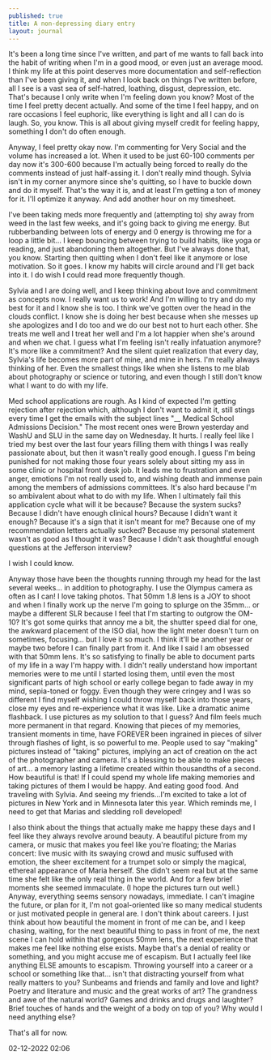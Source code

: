 ```yaml
---
published: true
title: A non-depressing diary entry
layout: journal
---
```


It's been a long time since I've written, and part of me wants to fall back into the habit of writing when I'm in a good mood, or even just an average mood. I think my life at this point deserves more documentation and self-reflection than I've been giving it, and when I look back on things I've written before, all I see is a vast sea of self-hatred, loathing, disgust, depression, etc. That's because I only write when I'm feeling down you know? Most of the time I feel pretty decent actually. And some of the time I feel happy, and on rare occasions I feel euphoric, like everything is light and all I can do is laugh. So, you know. This is all about giving myself credit for feeling happy, something I don't do often enough. 

Anyway, I feel pretty okay now. I'm commenting for Very Social and the volume has increased a lot. When it used to be just 60-100 comments per day now it's 300-600 because I'm actually being forced to really do the comments instead of just half-assing it. I don't really mind though. Sylvia isn't in my corner anymore since she's quitting, so I have to buckle down and do it myself. That's the way it is, and at least I'm getting a ton of money for it. I'll optimize it anyway. And add another hour on my timesheet.

I've been taking meds more frequently and (attempting to) shy away from weed in the last few weeks, and it's going back to giving me energy. But rubberbanding between lots of energy and 0 energy is throwing me for a loop a little bit… I keep bouncing between trying to build habits, like yoga or reading, and just abandoning them altogether. But I've always done that, you know. Starting then quitting when I don't feel like it anymore or lose motivation. So it goes. I know my habits will circle around and I'll get back into it. I do wish I could read more frequently though. 

Sylvia and I are doing well, and I keep thinking about love and commitment as concepts now. I really want us to work! And I'm willing to try and do my best for it and I know she is too. I think we've gotten over the head in the clouds conflict. I know she is doing her best because when she messes up she apologizes and I do too and we do our best not to hurt each other. She treats me well and I treat her well and I'm a lot happier when she's around and when we chat. I guess what I'm feeling isn't really infatuation anymore? It's more like a commitment? And the silent quiet realization that every day, Sylvia's life becomes more part of mine, and mine in hers. I'm really always thinking of her. Even the smallest things like when she listens to me blab about photography or science or tutoring, and even though I still don't know what I want to do with my life.

Med school applications are rough. As I kind of expected I'm getting rejection after rejection which, although I don't want to admit it, still stings every time I get the emails with the subject lines "__ Medical School Admissions Decision." The most recent ones were Brown yesterday and WashU and SLU in the same day on Wednesday. It hurts. I really feel like I tried my best over the last four years filling them with things I was really passionate about, but then it wasn't really good enough. I guess I'm being punished for not making those four years solely about sitting my ass in some clinic or hospital front desk job. It leads me to frustration and even anger, emotions I'm not really used to, and wishing death and immense pain among the members of admissions committees. It's also hard because I'm so ambivalent about what to do with my life. When I ultimately fail this application cycle what will it be because? Because the system sucks? Because I didn't have enough clinical hours? Because I didn't want it enough? Because it's a sign that it isn't meant for me? Because one of my recommendation letters actually sucked? Because my personal statement wasn't as good as I thought it was? Because I didn't ask thoughtful enough questions at the Jefferson interview? 

I wish I could know.

Anyway those have been the thoughts running through my head for the last several weeks… in addition to photography. I use the Olympus camera as often as I can! I love taking photos. That 50mm 1.8 lens is a JOY to shoot and when I finally work up the nerve I'm going to splurge on the 35mm… or maybe a different SLR because I feel that I'm starting to outgrow the OM-10? It's got some quirks that annoy me a bit, the shutter speed dial for one, the awkward placement of the ISO dial, how the light meter doesn't turn on sometimes, focusing… but I love it so much. I think it'll be another year or maybe two before I can finally part from it. And like I said I am obsessed with that 50mm lens. 
It's so satisfying to finally be able to document parts of my life in a way I'm happy with. I didn't really understand how important memories were to me until I started losing them, until even the most significant parts of high school or early college began to fade away in my mind, sepia-toned or foggy. Even though they were cringey and I was so different I find myself wishing I could throw myself back into those years, close my eyes and re-experience what it was like. Like a dramatic anime flashback. I use pictures as my solution to that I guess? And film feels much more permanent in that regard. Knowing that pieces of my memories, transient moments in time, have FOREVER been ingrained in pieces of silver through flashes of light, is so powerful to me. People used to say "making" pictures instead of "taking" pictures, implying an act of creation on the act of the photographer and camera. It's a blessing to be able to make pieces of art… a memory lasting a lifetime created within thousandths of a second. How beautiful is that! If I could spend my whole life making memories and taking pictures of them I would be happy. And eating good food. And traveling with Sylvia. And seeing my friends…I'm excited to take a lot of pictures in New York and in Minnesota later this year. Which reminds me, I need to get that Marias and sledding roll developed!

I also think about the things that actually make me happy these days and I feel like they always revolve around beauty. A beautiful picture from my camera, or music that makes you feel like you're floating; the Marias concert: live music with its swaying crowd and music suffused with emotion, the sheer excitement for a trumpet solo or simply the magical, ethereal appearance of Maria herself. She didn't seem real but at the same time she felt like the only real thing in the world. And for a few brief moments she seemed immaculate. (I hope the pictures turn out well.) Anyway, everything seems sensory nowadays, immediate. I can't imagine the future, or plan for it, I'm not goal-oriented like so many medical students or just motivated people in general are. I don't think about careers. I just think about how beautiful the moment in front of me can be, and I keep chasing, waiting, for the next beautiful thing to pass in front of me, the next scene I can hold within that gorgeous 50mm lens, the next experience that makes me feel like nothing else exists. Maybe that's a denial of reality or something, and you might accuse me of escapism. But I actually feel like anything ELSE amounts to escapism. Throwing yourself into a career or a school or something like that… isn't that distracting yourself from what really matters to you? Sunbeams and friends and family and love and light? Poetry and literature and music and the great works of art? The grandness and awe of the natural world? Games and drinks and drugs and laughter? Brief touches of hands and the weight of a body on top of you? Why would I need anything else?

That's all for now.

02-12-2022 02:06 